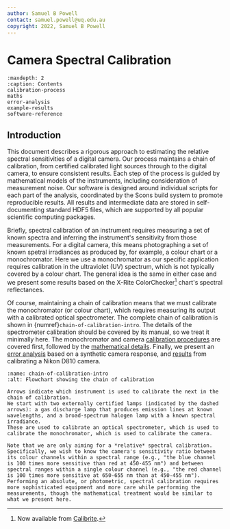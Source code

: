 ```yaml
---
author: Samuel B Powell
contact: samuel.powell@uq.edu.au
copyright: 2022, Samuel B Powell
---
```


# Camera Spectral Calibration

```{toctree}
:maxdepth: 2
:caption: Contents
calibration-process
maths
error-analysis
example-results
software-reference
```

## Introduction

This document describes a rigorous approach to estimating the relative spectral sensitivities of a digital camera.
Our process maintains a chain of calibration, from certified calibrated light sources through to the digital camera, to ensure consistent results.
Each step of the process is guided by mathematical models of the instruments, including consideration of measurement noise.
Our software is designed around individual scripts for each part of the analysis, coordinated by the Scons build system to promote reproducible results.
All results and intermediate data are stored in self-documenting standard HDF5 files, which are supported by all popular scientific computing packages.

Briefly, spectral calibration of an instrument requires measuring a set of known spectra and inferring the instrument's sensitivity from those measurements.
For a digital camera, this means photographing a set of known spetral irradiances as produced by, for example, a colour chart or a monochromator.
Here we use a monochromator as our specific application requires calibration in the ultraviolet (UV) spectrum, which is not typically covered by a colour chart.
The general idea is the same in either case and we present some results based on the X-Rite ColorChecker[^note-xrite] chart's spectral reflectances.

[^note-xrite]: Now available from [Calibrite](https://calibrite.com).

Of course, maintaining a chain of calibration means that we must calibrate the monochromator (or colour chart), which requires measuring its output with a calibrated optical spectrometer.
The complete chain of calibration is shown in {numref}`chain-of-calibration-intro`.
The details of the spectrometer calibration should be covered by its manual, so we treat it minimally here.
The monochromator and camera [calibration procedures](calibration-process) are covered first, followed by the [mathematical details](maths).
Finally, we present an [error analysis](error-analysis) based on a synthetic camera response, and [results](example-results) from calibrating a Nikon D810 camera.

```{figure} chain-of-calibration.svg
:name: chain-of-calibration-intro
:alt: Flowchart showing the chain of calibration

Arrows indicate which instrument is used to calibrate the next in the chain of calibration.
We start with two externally certified lamps (indicated by the dashed arrows): a gas discharge lamp that produces emission lines at known wavelengths, and a broad-spectrum halogen lamp with a known spectral irradiance.
These are used to calibrate an optical spectrometer, which is used to calibrate the monochromator, which is used to calibrate the camera.
```

```{warning}
Note that we are only aiming for a *relative* spectral calibration.
Specifically, we wish to know the camera's sensitivity ratio between its colour channels within a spectral range (e.g., "the blue channel is 100 times more sensitive than red at 450-455 nm") and between spectral ranges within a single colour channel (e.g., "the red channel is 100 times more sensitive at 650-655 nm than at 450-455 nm").
Performing an absolute, or photometric, spectral calibration requires more sophisticated equipment and more care while performing the measurements, though the mathematical treatment would be similar to what we present here.
```
